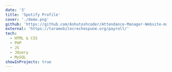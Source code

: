 ```yaml
---
date: '3'
title: 'Spotify Profile'
cover: './demo.png'
github: 'https://github.com/Ashutoshcoder/Attendance-Manager-Website-master'
external: 'https://taramobilecrechespune.org/payroll/'
tech:
  - HTML & CSS
  - PHP
  - JS
  - JQuery
  - MySQL
showInProjects: true
---
```

